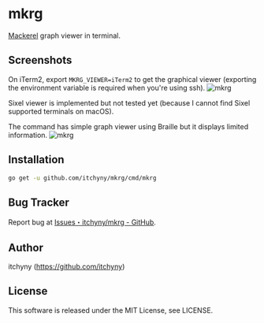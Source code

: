 # mkrg
[Mackerel](https://mackerel.io) graph viewer in terminal.

## Screenshots
On iTerm2, export `MKRG_VIEWER=iTerm2` to get the graphical viewer (exporting the environment variable is required when you're using ssh).
![mkrg](https://user-images.githubusercontent.com/375258/47090208-65696e80-d25d-11e8-936a-3fe80879ebe7.png)

Sixel viewer is implemented but not tested yet (because I cannot find Sixel supported terminals on macOS).

The command has simple graph viewer using Braille but it displays limited information.
![mkrg](https://user-images.githubusercontent.com/375258/47089990-e96f2680-d25c-11e8-9217-44765e9940e6.png)

## Installation
```sh
go get -u github.com/itchyny/mkrg/cmd/mkrg
```

## Bug Tracker
Report bug at [Issues・itchyny/mkrg - GitHub](https://github.com/itchyny/mkrg/issues).

## Author
itchyny (https://github.com/itchyny)

## License
This software is released under the MIT License, see LICENSE.
